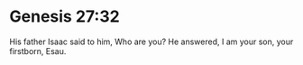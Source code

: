 # Genesis 27:32

His father Isaac said to him, Who are you? He answered, I am your son, your firstborn, Esau.
